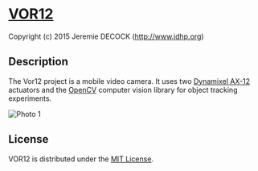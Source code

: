 # [VOR12](http://www.jdhp.org/projects_en.html)

Copyright (c) 2015 Jeremie DECOCK (http://www.jdhp.org)

## Description

The Vor12 project is a mobile video camera.
It uses two [Dynamixel AX-12](http://support.robotis.com/en/product/dynamixel/ax_series/dxl_ax_actuator.htm)
actuators and the [OpenCV](http://opencv.org/) computer vision library for
object tracking experiments. 

![Photo 1](http://download.tuxfamily.org/jdhp/image/vor12-2.jpeg)

## License

VOR12 is distributed under the [MIT License](http://opensource.org/licenses/MIT).
